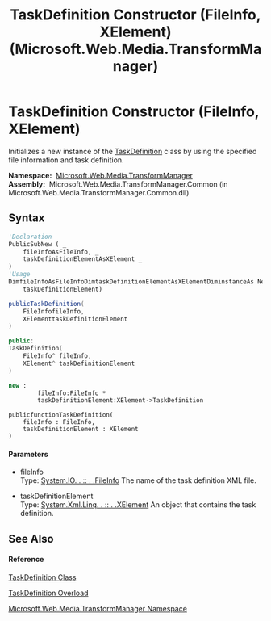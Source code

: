 ﻿---
title: TaskDefinition Constructor (FileInfo, XElement) (Microsoft.Web.Media.TransformManager)
TOCTitle: TaskDefinition Constructor (FileInfo, XElement)
ms:assetid: M:Microsoft.Web.Media.TransformManager.TaskDefinition.#ctor(System.IO.FileInfo,System.Xml.Linq.XElement)
ms:mtpsurl: https://msdn.microsoft.com/en-us/library/microsoft.web.media.transformmanager.taskdefinition.taskdefinition(v=VS.90)
ms:contentKeyID: 35520583
ms.date: 06/14/2012
mtps_version: v=VS.90
dev_langs:
- vb
- csharp
- c++
- fsharp
- jscript
api_location:
- Microsoft.Web.Media.TransformManager.Common.dll
api_name:
- Microsoft.Web.Media.TransformManager.TaskDefinition..ctor
api_type:
- Managed
topic_type:
- apiref
- kbSyntax
product_family_name: VS
ROBOTS: INDEX,FOLLOW
---

# TaskDefinition Constructor (FileInfo, XElement)

Initializes a new instance of the [TaskDefinition](taskdefinition-class-microsoft-web-media-transformmanager.md) class by using the specified file information and task definition.

**Namespace:**  [Microsoft.Web.Media.TransformManager](microsoft-web-media-transformmanager-namespace.md)  
**Assembly:**  Microsoft.Web.Media.TransformManager.Common (in Microsoft.Web.Media.TransformManager.Common.dll)

## Syntax

``` vb
'Declaration
PublicSubNew ( _
    fileInfoAsFileInfo, _
    taskDefinitionElementAsXElement _
)
'Usage
DimfileInfoAsFileInfoDimtaskDefinitionElementAsXElementDiminstanceAs NewTaskDefinition(fileInfo, _
    taskDefinitionElement)
```

``` csharp
publicTaskDefinition(
    FileInfofileInfo,
    XElementtaskDefinitionElement
)
```

``` c++
public:
TaskDefinition(
    FileInfo^ fileInfo, 
    XElement^ taskDefinitionElement
)
```

``` fsharp
new : 
        fileInfo:FileInfo * 
        taskDefinitionElement:XElement->TaskDefinition
```

``` jscript
publicfunctionTaskDefinition(
    fileInfo : FileInfo, 
    taskDefinitionElement : XElement
)
```

#### Parameters

  - fileInfo  
    Type: [System.IO. . :: . .FileInfo](https://msdn.microsoft.com/en-us/library/akth6b1k\(v=vs.90\))  
    The name of the task definition XML file.  

<!-- end list -->

  - taskDefinitionElement  
    Type: [System.Xml.Linq. . :: . .XElement](https://msdn.microsoft.com/en-us/library/bb340098\(v=vs.90\))  
    An object that contains the task definition.  

## See Also

#### Reference

[TaskDefinition Class](taskdefinition-class-microsoft-web-media-transformmanager.md)

[TaskDefinition Overload](taskdefinition-constructor-microsoft-web-media-transformmanager.md)

[Microsoft.Web.Media.TransformManager Namespace](microsoft-web-media-transformmanager-namespace.md)

